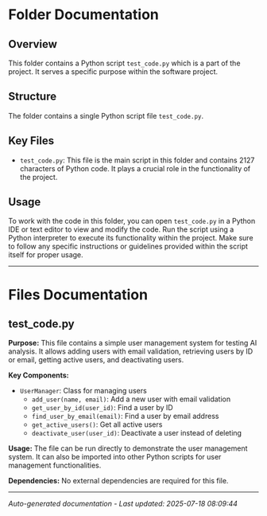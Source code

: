 # Folder Documentation

## Overview
This folder contains a Python script `test_code.py` which is a part of the project. It serves a specific purpose within the software project.

## Structure
The folder contains a single Python script file `test_code.py`.

## Key Files
- `test_code.py`: This file is the main script in this folder and contains 2127 characters of Python code. It plays a crucial role in the functionality of the project.

## Usage
To work with the code in this folder, you can open `test_code.py` in a Python IDE or text editor to view and modify the code. Run the script using a Python interpreter to execute its functionality within the project. Make sure to follow any specific instructions or guidelines provided within the script itself for proper usage.

---

# Files Documentation

## test_code.py

**Purpose:** This file contains a simple user management system for testing AI analysis. It allows adding users with email validation, retrieving users by ID or email, getting active users, and deactivating users.

**Key Components:**
- `UserManager`: Class for managing users
  - `add_user(name, email)`: Add a new user with email validation
  - `get_user_by_id(user_id)`: Find a user by ID
  - `find_user_by_email(email)`: Find a user by email address
  - `get_active_users()`: Get all active users
  - `deactivate_user(user_id)`: Deactivate a user instead of deleting

**Usage:** The file can be run directly to demonstrate the user management system. It can also be imported into other Python scripts for user management functionalities.

**Dependencies:** No external dependencies are required for this file.

---
*Auto-generated documentation - Last updated: 2025-07-18 08:09:44*
